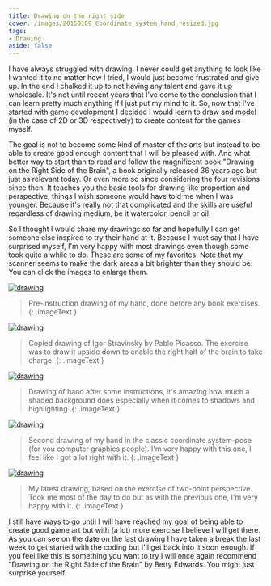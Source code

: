 ```yaml
---
title: Drawing on the right side
cover: /images/20150109_Coordinate_system_hand_resized.jpg
tags:
- Drawing
aside: false
---
```


I have always struggled with drawing. I never could get anything to look like I wanted it to no matter how I tried, I would just become frustrated and give up. In the end I chalked it up to not having any talent and gave it up wholesale. It's not until recent years that I've come to the conclusion that I can learn pretty much anything if I just put my mind to it. So, now that I've started with game development I decided I would learn to draw and model (in the case of 2D or 3D respectively) to create content for the games myself.

The goal is not to become some kind of master of the arts but instead to be able to create good enough content that I will be pleased with. And what better way to start than to read and follow the magnificent book "Drawing on the Right Side of the Brain", a book originally released 36 years ago but just as relevant today. Or even more so since considering the four revisions since then. It teaches you the basic tools for drawing like proportion and perspective, things I wish someone would have told me when I was younger. Because it's really not that complicated and the skills are useful regardless of drawing medium, be it watercolor, pencil or oil.

So I thought I would share my drawings so far and hopefully I can get someone else inspired to try their hand at it. Because I must say that I have surprised myself, I'm very happy with most drawings even though some took quite a while to do. These are some of my favorites. Note that my scanner seems to make the dark areas a bit brighter than they should be. You can click the images to enlarge them.

[![drawing](/images/20141231_Pre-instruction_my_hand_resized.jpg)](/images/20141231_Pre-instruction_my_hand_resized.jpg)

> Pre-instruction drawing of my hand, done before any book exercises.
{: .imageText }

[![drawing](/images/20150102_Igor_Stravinsky_resized.jpg)](/images/20150102_Igor_Stravinsky_resized.jpg)

> Copied drawing of Igor Stravinsky by Pablo Picasso. The exercise was to draw it upside down to enable the right half of the brain to take charge.
{: .imageText }

[![drawing](/images/20150108_Claw_hand_resized.jpg)](/images/20150108_Claw_hand_resized.jpg)

> Drawing of hand after some instructions, it's amazing how much a shaded background does especially when it comes to shadows and highlighting.
{: .imageText }

[![drawing](/images/20150109_Coordinate_system_hand_resized.jpg)](/images/20150109_Coordinate_system_hand_resized.jpg)

> Second drawing of my hand in the classic coordinate system-pose (for you computer graphics people). I'm very happy with this one, I feel like I got a lot right with it.
{: .imageText }

[![drawing](/images/20150113_Soffa_corner_resized.jpg)](/images/20150113_Soffa_corner_resized.jpg)

> My latest drawing, based on the exercise of two-point perspective. Took me most of the day to do but as with the previous one, I'm very happy with it.
{: .imageText }

I still have ways to go until I will have reached my goal of being able to create good game art but with (a lot) more exercise I believe I will get there. As you can see on the date on the last drawing I have taken a break the last week to get started with the coding but I'll get back into it soon enough. If you feel like this is something you want to try I will once again recommend "Drawing on the Right Side of the Brain" by Betty Edwards. You might just surprise yourself.